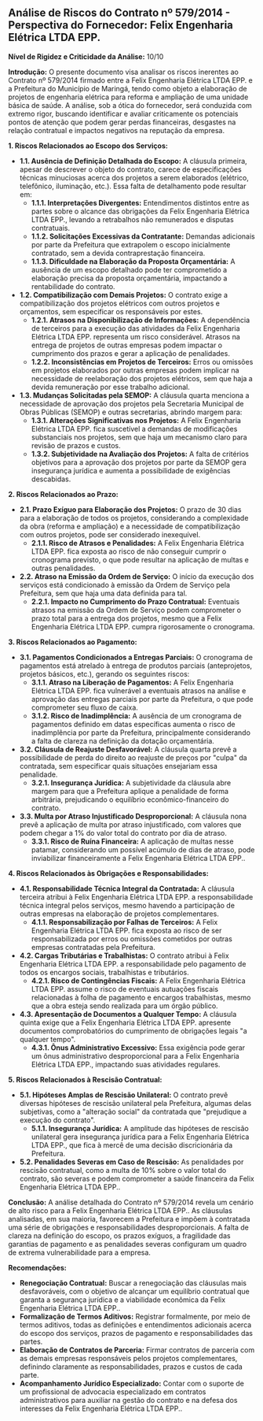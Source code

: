 ## Análise de Riscos do Contrato nº 579/2014 - Perspectiva do Fornecedor: Felix Engenharia Elétrica LTDA EPP.

**Nível de Rigidez e Criticidade da Análise:** 10/10

**Introdução:** O presente documento visa analisar os riscos inerentes ao Contrato nº 579/2014 firmado entre a Felix Engenharia Elétrica LTDA EPP. e a Prefeitura do Município de Maringá, tendo como objeto a elaboração de projetos de engenharia elétrica para reforma e ampliação de uma unidade básica de saúde. A análise, sob a ótica do fornecedor, será conduzida com extremo rigor, buscando identificar e avaliar criticamente os potenciais pontos de atenção que podem gerar perdas financeiras, desgastes na relação contratual e impactos negativos na reputação da empresa.

**1. Riscos Relacionados ao Escopo dos Serviços:**

* **1.1. Ausência de Definição Detalhada do Escopo:** A cláusula primeira, apesar de descrever o objeto do contrato, carece de especificações técnicas minuciosas acerca dos projetos a serem elaborados (elétrico, telefônico, iluminação, etc.). Essa falta de detalhamento pode resultar em:
    * **1.1.1. Interpretações Divergentes:** Entendimentos distintos entre as partes sobre o alcance das obrigações da Felix Engenharia Elétrica LTDA EPP., levando a retrabalhos não remunerados e disputas contratuais.
    * **1.1.2. Solicitações Excessivas da Contratante:**  Demandas adicionais por parte da Prefeitura que extrapolem o escopo inicialmente contratado, sem a devida contraprestação financeira.
    * **1.1.3. Dificuldade na Elaboração da Proposta Orçamentária:** A ausência de um escopo detalhado pode ter comprometido a elaboração precisa da proposta orçamentária, impactando a rentabilidade do contrato.
* **1.2. Compatibilização com Demais Projetos:** O contrato exige a compatibilização dos projetos elétricos com outros projetos e orçamentos, sem especificar os responsáveis por estes. 
    * **1.2.1. Atrasos na Disponibilização de Informações:** A dependência de terceiros para a execução das atividades da Felix Engenharia Elétrica LTDA EPP. representa um risco considerável. Atrasos na entrega de projetos de outras empresas podem impactar o cumprimento dos prazos e gerar a aplicação de penalidades. 
    * **1.2.2. Inconsistências em Projetos de Terceiros:**  Erros ou omissões em projetos elaborados por outras empresas podem implicar na necessidade de reelaboração dos projetos elétricos, sem que haja a devida remuneração por esse trabalho adicional. 
* **1.3. Mudanças Solicitadas pela SEMOP:** A cláusula quarta menciona a necessidade de aprovação dos projetos pela Secretaria Municipal de Obras Públicas (SEMOP) e outras secretarias, abrindo margem para:
    * **1.3.1. Alterações Significativas nos Projetos:**  A Felix Engenharia Elétrica LTDA EPP. fica suscetível a  demandas de modificações substanciais nos projetos, sem que haja um mecanismo claro para revisão de prazos e custos. 
    * **1.3.2. Subjetividade na Avaliação dos Projetos:** A falta de critérios objetivos para a aprovação dos projetos por parte da SEMOP gera insegurança jurídica e aumenta a possibilidade de exigências descabidas. 

**2.  Riscos Relacionados ao Prazo:**

* **2.1. Prazo Exíguo para Elaboração dos Projetos:** O prazo de 30 dias para a elaboração de todos os projetos, considerando a complexidade da obra (reforma e ampliação) e a necessidade de compatibilização com outros projetos, pode ser considerado inexequível. 
    * **2.1.1. Risco de Atrasos e Penalidades:** A Felix Engenharia Elétrica LTDA EPP. fica exposta ao risco de não conseguir cumprir o cronograma previsto, o que pode resultar na aplicação de multas e outras penalidades.
* **2.2. Atraso na Emissão da Ordem de Serviço:** O início da execução dos serviços está condicionado à emissão da Ordem de Serviço pela Prefeitura, sem que haja uma data definida para tal.
    * **2.2.1. Impacto no Cumprimento do Prazo Contratual:**  Eventuais atrasos na emissão da Ordem de Serviço podem comprometer o prazo total para a entrega dos projetos, mesmo que a Felix Engenharia Elétrica LTDA EPP. cumpra rigorosamente o cronograma.

**3. Riscos Relacionados ao Pagamento:**

* **3.1. Pagamentos Condicionados a Entregas Parciais:** O cronograma de pagamentos está atrelado à entrega de produtos parciais (anteprojetos, projetos básicos, etc.), gerando os seguintes riscos:
    * **3.1.1.  Atraso na Liberação de Pagamentos:** A Felix Engenharia Elétrica LTDA EPP. fica vulnerável a eventuais atrasos na análise e aprovação das entregas parciais por parte da Prefeitura, o que pode comprometer seu fluxo de caixa. 
    * **3.1.2.  Risco de Inadimplência:** A ausência de um cronograma de pagamentos definido em datas específicas aumenta o risco de inadimplência por parte da Prefeitura, principalmente considerando a falta de clareza na definição da dotação orçamentária.
* **3.2.  Cláusula de Reajuste Desfavorável:** A cláusula quarta prevê a possibilidade de perda do direito ao reajuste de preços por "culpa" da contratada, sem especificar quais situações ensejariam essa penalidade. 
    * **3.2.1.  Insegurança Jurídica:**  A subjetividade da cláusula abre margem para que a Prefeitura aplique a penalidade de forma arbitrária, prejudicando o equilíbrio econômico-financeiro do contrato. 
* **3.3.  Multa por Atraso Injustificado Desproporcional:** A cláusula nona prevê a aplicação de multa por atraso injustificado, com valores que podem chegar a 1% do valor total do contrato por dia de atraso. 
    * **3.3.1.  Risco de Ruína Financeira:** A aplicação de multas nesse patamar, considerando um possível acúmulo de dias de atraso, pode inviabilizar financeiramente a Felix Engenharia Elétrica LTDA EPP..

**4.  Riscos Relacionados às Obrigações e Responsabilidades:**

* **4.1. Responsabilidade Técnica Integral da Contratada:** A cláusula terceira atribui à Felix Engenharia Elétrica LTDA EPP. a responsabilidade técnica integral pelos serviços, mesmo havendo a participação de outras empresas na elaboração de projetos complementares.
    * **4.1.1.  Responsabilização por Falhas de Terceiros:** A Felix Engenharia Elétrica LTDA EPP. fica exposta ao risco de ser responsabilizada por erros ou omissões cometidos por outras empresas contratadas pela Prefeitura. 
* **4.2.  Cargas Tributárias e Trabalhistas:** O contrato atribui à Felix Engenharia Elétrica LTDA EPP. a responsabilidade pelo pagamento de todos os encargos sociais, trabalhistas e tributários. 
    * **4.2.1.  Risco de Contingências Fiscais:**  A Felix Engenharia Elétrica LTDA EPP.  assume o risco de eventuais autuações fiscais relacionadas à folha de pagamento e encargos trabalhistas, mesmo que a obra esteja sendo realizada para um órgão público.
* **4.3.  Apresentação de Documentos a Qualquer Tempo:** A cláusula quinta exige que a Felix Engenharia Elétrica LTDA EPP. apresente documentos comprobatórios do cumprimento de obrigações legais "a qualquer tempo".
    * **4.3.1.  Ônus Administrativo Excessivo:** Essa exigência pode gerar um ônus administrativo desproporcional para a Felix Engenharia Elétrica LTDA EPP., impactando suas atividades regulares.

**5.  Riscos Relacionados à Rescisão Contratual:**

* **5.1.  Hipóteses Amplas de Rescisão Unilateral:** O contrato prevê diversas hipóteses de rescisão unilateral pela Prefeitura, algumas delas subjetivas, como a "alteração social" da contratada que "prejudique a execução do contrato".
    * **5.1.1.  Insegurança Jurídica:** A amplitude das hipóteses de rescisão unilateral gera insegurança jurídica para a Felix Engenharia Elétrica LTDA EPP., que fica à mercê de uma decisão discricionária da Prefeitura.
* **5.2.  Penalidades Severas em Caso de Rescisão:** As penalidades por rescisão contratual, como a multa de 10% sobre o valor total do contrato, são severas e podem comprometer a saúde financeira da Felix Engenharia Elétrica LTDA EPP..

**Conclusão:** A análise detalhada do Contrato nº 579/2014 revela um cenário de alto risco para a Felix Engenharia Elétrica LTDA EPP.. As cláusulas analisadas, em sua maioria, favorecem a Prefeitura e impõem à contratada uma série de obrigações e responsabilidades desproporcionais. A falta de clareza na definição do escopo, os prazos exíguos, a fragilidade das garantias de pagamento e as penalidades severas configuram um quadro de extrema vulnerabilidade para a empresa. 

**Recomendações:**

* **Renegociação Contratual:** Buscar a renegociação das cláusulas mais desfavoráveis, com o objetivo de alcançar um equilíbrio contratual que garanta a segurança jurídica e a viabilidade econômica da Felix Engenharia Elétrica LTDA EPP..
* **Formalização de Termos Aditivos:** Registrar formalmente, por meio de termos aditivos,  todas as definições e entendimentos adicionais acerca do escopo dos serviços, prazos de pagamento e responsabilidades das partes.
* **Elaboração de Contratos de Parceria:** Firmar contratos de parceria com as demais empresas responsáveis pelos projetos complementares, definindo claramente as responsabilidades, prazos e custos de cada parte.
* **Acompanhamento Jurídico Especializado:** Contar com o suporte de um profissional de advocacia especializado em contratos administrativos para auxiliar na gestão do contrato e na defesa dos interesses da Felix Engenharia Elétrica LTDA EPP.. 
